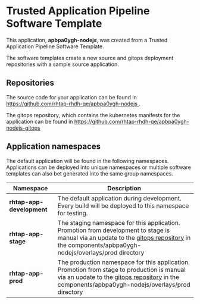 # Trusted Application Pipeline Software Template

This application, **apbpa0ygh-nodejs**, was created from a Trusted Application Pipeline Software Template.

The software templates create a new source and gitops deployment repositories with a sample source application. 

## Repositories

The source code for your application can be found in [https://github.com/rhtap-rhdh-qe/apbpa0ygh-nodejs ](https://github.com/rhtap-rhdh-qe/apbpa0ygh-nodejs ).
 
The gitops repository, which contains the kubernetes manifests for the application can be found in 
[https://github.com/rhtap-rhdh-qe/apbpa0ygh-nodejs-gitops ](https://github.com/rhtap-rhdh-qe/apbpa0ygh-nodejs-gitops ) 

## Application namespaces 

The default application will be found in the following namespaces. Applications can be deployed into unique namespaces or multiple software templates can also bet generated into the same group namespaces.  

|  Namespace   |  Description   |  
| -------- | -------- |   
| **rhtap-app-development** | The default application during development. Every build will be deployed to this namespace for testing. | 
| **rhtap-app-stage** | The staging namespace for this application. Promotion from development to stage is manual via an update to the [gitops repository](https://github.com/rhtap-rhdh-qe/apbpa0ygh-nodejs-gitops ) in the components/apbpa0ygh-nodejs/overlays/prod directory |  
| **rhtap-app-prod** | The production namespace for this application. Promotion from stage to production is manual via an update to the [gitops repository](https://github.com/rhtap-rhdh-qe/apbpa0ygh-nodejs-gitops ) in the components/apbpa0ygh-nodejs/overlays/prod directory | 